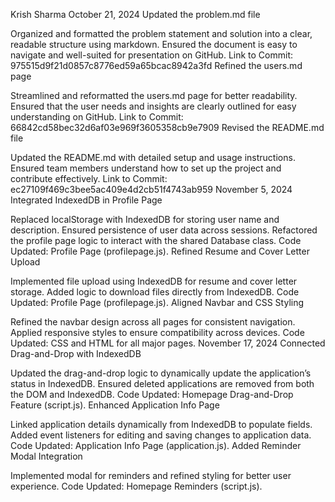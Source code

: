 Krish Sharma
October 21, 2024
Updated the problem.md file

Organized and formatted the problem statement and solution into a clear, readable structure using markdown.
Ensured the document is easy to navigate and well-suited for presentation on GitHub.
Link to Commit: 975515d9f21d0857c8776ed59a65bcac8942a3fd
Refined the users.md page

Streamlined and reformatted the users.md page for better readability.
Ensured that the user needs and insights are clearly outlined for easy understanding on GitHub.
Link to Commit: 66842cd58bec32d6af03e969f3605358cb9e7909
Revised the README.md file

Updated the README.md with detailed setup and usage instructions.
Ensured team members understand how to set up the project and contribute effectively.
Link to Commit: ec27109f469c3bee5ac409e4d2cb51f4743ab959
November 5, 2024
Integrated IndexedDB in Profile Page

Replaced localStorage with IndexedDB for storing user name and description.
Ensured persistence of user data across sessions.
Refactored the profile page logic to interact with the shared Database class.
Code Updated: Profile Page (profilepage.js).
Refined Resume and Cover Letter Upload

Implemented file upload using IndexedDB for resume and cover letter storage.
Added logic to download files directly from IndexedDB.
Code Updated: Profile Page (profilepage.js).
Aligned Navbar and CSS Styling

Refined the navbar design across all pages for consistent navigation.
Applied responsive styles to ensure compatibility across devices.
Code Updated: CSS and HTML for all major pages.
November 17, 2024
Connected Drag-and-Drop with IndexedDB

Updated the drag-and-drop logic to dynamically update the application’s status in IndexedDB.
Ensured deleted applications are removed from both the DOM and IndexedDB.
Code Updated: Homepage Drag-and-Drop Feature (script.js).
Enhanced Application Info Page

Linked application details dynamically from IndexedDB to populate fields.
Added event listeners for editing and saving changes to application data.
Code Updated: Application Info Page (application.js).
Added Reminder Modal Integration

Implemented modal for reminders and refined styling for better user experience.
Code Updated: Homepage Reminders (script.js).
